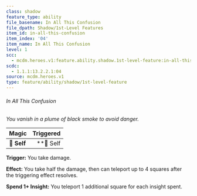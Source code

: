 ```yaml
---
class: shadow
feature_type: ability
file_basename: In All This Confusion
file_dpath: Shadow/1st-Level Features
item_id: in-all-this-confusion
item_index: '04'
item_name: In All This Confusion
level: 1
scc:
  - mcdm.heroes.v1:feature.ability.shadow.1st-level-feature:in-all-this-confusion
scdc:
  - 1.1.1:13.2.2.1:04
source: mcdm.heroes.v1
type: feature/ability/shadow/1st-level-feature
---
```


###### In All This Confusion

*You vanish in a plume of black smoke to avoid danger.*

| **Magic**   | **Triggered** |
| ----------- | ------------: |
| **📏 Self** |   \*\*🎯 Self |

**Trigger:** You take damage.

**Effect:** You take half the damage, then can teleport up to 4 squares after the triggering effect resolves.

**Spend 1+ Insight:** You teleport 1 additional square for each insight spent.
